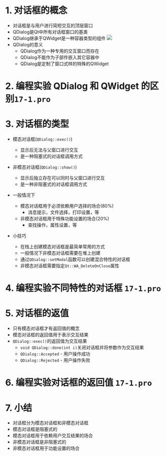# 1. 对话框的概念
- 对话框是与用户进行简短交互的顶层窗口
- QDialog是Qt中所有对话框窗口的基类
- QDialog继承于QWidget是一种容器类型的组件
    ![](vx_images/.png)
- QDialog的意义
    - QDialog作为一种专用的交互窗口而存在
    - QDialog不能作为子部件嵌入其它容器中
    - QDialog是定制了窗口式样的特殊的QWidget

# 2. 编程实验 QDialog 和 QWidget 的区别`17-1.pro`

# 3. 对话框的类型
- 模态对话框(`QDialog::exec()`)
    - 显示后无法与父窗口进行交互
    - 是一种阻塞式的对话框调用方式

- 非模态对话框(`QDialog::show()`)
    - 显示后独立存在可以同时与父窗口进行交互
    - 是一种非阻塞式的对话框调用方式

- 一般情况下
    - 模态对话框用于必须依赖用户选择的场合(80%)
        - 消息提示，文件选择，打印设置，等
    - 非模态对话框用于特殊功能设置的场合(20%)
        - 查找操作，属性设置，等

- 小技巧
    - 在栈上创建模态对话框是最简单常用的方式
    - 一般情况下非模态对话框需要在堆上创建
    - 通过`QDialog::setModal`函数可以创建混合特性的对话框
    - 非模态对话框需要指定`Qt::WA_DeleteOnClose`属性

# 4. 编程实验不同特性的对话框 `17-1.pro`

# 5. 对话框的返值
- 只有模态对话框才有返回值的概念
- 模态对话框的返回值用于表示交互结果
- `QDialog::exec()`的返回值为交互结果
    - `void QDialog::done(int i)`关闭对话框并将参数作为交互结果
    - `QDialog::Accepted` - 用户操作成功
    - `QDialog::Rejected` - 用户操作失败

# 6. 编程实验对话框的返回值 `17-1.pro`

# 7. 小结
- 对话框分为模态对话框和非模态对话框
- 模态对话框是阻塞式的
- 模态对话框用于依赖用户交互结果的场合
- 非模态对话框是非阻塞式的
- 非模态对话框用于功能设置的场合
